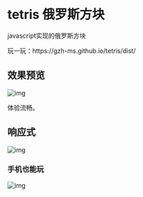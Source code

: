 # tetris 俄罗斯方块
<p>javascript实现的俄罗斯方块</p>
<p>玩一玩：https://gzh-ms.github.io/tetris/dist/</p>
<h2>效果预览</h2>
<p><img src="https://github.com/gzh-ms/tetris/blob/master/001.gif" alt="img" /></p>
<p>体验流畅。</p>
<h2>响应式</h2>
<p><img src="https://github.com/gzh-ms/tetris/blob/master/002.gif" alt="img" /></p>
<h3>手机也能玩</h3>
<p><img src="https://github.com/gzh-ms/tetris/blob/master/002.gif" alt="img" /></p>
